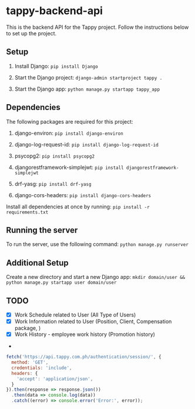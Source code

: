 # tappy-backend-api

This is the backend API for the Tappy project. Follow the instructions below to set up the project.

## Setup

1. Install Django:
```pip install Django```

2. Start the Django project:
```django-admin startproject tappy .```

3. Start the Django app:
```python manage.py startapp tappy_app```

## Dependencies

The following packages are required for this project:

1. django-environ:
```pip install django-environ```

2. django-log-request-id:
```pip install django-log-request-id```

3. psycopg2:
```pip install psycopg2```

4. djangorestframework-simplejwt:
```pip install djangorestframework-simplejwt```

5. drf-yasg:
```pip install drf-yasg```

6. django-cors-headers:
```pip install django-cors-headers```

Install all dependencies at once by running:
```pip install -r requirements.txt```

## Running the server

To run the server, use the following command:
```python manage.py runserver```

## Additional Setup

Create a new directory and start a new Django app:
```mkdir domain/user && python manage.py startapp user domain/user```

## TODO

- [x] Work Schedule related to User (All Type of Users)
- [x] Work Information related to User (Position, Client, Compensation package, )
- [x] Work History - employee work history (Promotion history)
- 



```javascript
fetch('https://api.tappy.com.ph/authentication/session/', {
  method: 'GET',
  credentials: 'include',
  headers: {
    'accept': 'application/json',
  }
}).then(response => response.json())
  .then(data => console.log(data))
  .catch((error) => console.error('Error:', error));
```